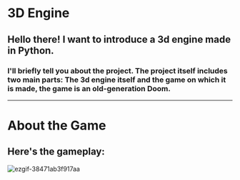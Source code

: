 # 3D Engine
## Hello there! I want to introduce a 3d engine made in Python.
### I'll briefly tell you about the project. The project itself includes two main parts: The 3d engine itself and the game on which it is made, the game is an old-generation Doom.
___
# About the Game
## Here's the gameplay:

![ezgif-38471ab3f917aa](https://github.com/user-attachments/assets/060d68a5-75ab-4530-82ca-ee0949b767e1)

